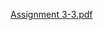 [Assignment 3-3.pdf](https://github.com/gayu28/Information-Retrieval-Winter-24/files/14380603/Assignment.3-3.pdf)
